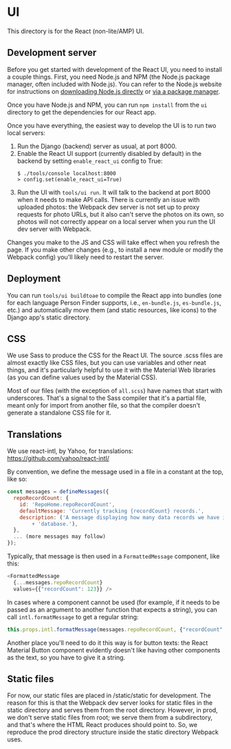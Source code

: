 # UI

This directory is for the React (non-lite/AMP) UI.

## Development server

Before you get started with development of the React UI, you need to install a
couple things. First, you need Node.js and NPM (the Node.js package manager,
often included with Node.js). You can refer to the Node.js website for
instructions on [downloading Node.js directly](https://nodejs.org/en/download/)
or [via a package manager](https://nodejs.org/en/download/package-manager/).

Once you have Node.js and NPM, you can run `npm install` from the `ui` directory
to get the dependencies for our React app.

Once you have everything, the easiest way to develop the UI is to run two local
servers:

1. Run the Django (backend) server as usual, at port 8000.
2. Enable the React UI support (currently disabled by default) in the backend by
   setting `enable_react_ui` config to True:
    ```
    $ ./tools/console localhost:8000
    > config.set(enable_react_ui=True)
    ```
3. Run the UI with `tools/ui run`. It will talk to the backend at port 8000 when
   it needs to make API calls. There is currently an issue with uploaded photos:
   the Webpack dev server is not set up to proxy requests for photo URLs, but it
   also can't serve the photos on its own, so photos will not correctly appear
   on a local server when you run the UI dev server with Webpack.

Changes you make to the JS and CSS will take effect when you refresh the page.
If you make other changes (e.g., to install a new module or modify the Webpack
config) you'll likely need to restart the server.

## Deployment

You can run `tools/ui buildtoae` to compile the React app into
bundles (one for each language Person Finder supports, i.e., `en-bundle.js`,
`es-bundle.js`, etc.) and automatically move them (and static resources, like
icons) to the Django app's static directory.

## CSS

We use Sass to produce the CSS for the React UI. The source .scss files are
almost exactly like CSS files, but you can use variables and other neat things,
and it's particularly helpful to use it with the Material Web libraries (as you
can define values used by the Material CSS).

Most of our files (with the exception of `all.scss`) have names that start with
underscores. That's a signal to the Sass compiler that it's a partial file,
meant only for import from another file, so that the compiler doesn't generate a
standalone CSS file for it.

## Translations

We use react-intl, by Yahoo, for translations:
https://github.com/yahoo/react-intl/

By convention, we define the message used in a file in a constant at the top,
like so:

```javascript
const messages = defineMessages({
  repoRecordCount: {
    id: 'RepoHome.repoRecordCount',
    defaultMessage: 'Currently tracking {recordCount} records.',
    description: ('A message displaying how many data records we have in the '
        + 'database.'),
  },
  ... (more messages may follow)
});
```

Typically, that message is then used in a `FormattedMessage` component, like
this:

```javascript
<FormattedMessage
  {...messages.repoRecordCount}
  values={{"recordCount": 123}} />
```

In cases where a component cannot be used (for example, if it needs to be passed
as an argument to another function that expects a string), you can call
`intl.formatMessage` to get a regular string:

```javascript
this.props.intl.formatMessage(messages.repoRecordCount, {"recordCount": 123})
```

Another place you'll need to do it this way is for button texts: the React
Material Button component evidently doesn't like having other components as the
text, so you have to give it a string.

## Static files

For now, our static files are placed in /static/static for development. The
reason for this is that the Webpack dev server looks for static files in the
static directory and serves them from the root directory. However, in prod, we
don't serve static files from root; we serve them from a subdirectory, and
that's where the HTML React produces should point to. So, we reproduce the prod
directory structure inside the static directory Webpack uses.
